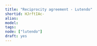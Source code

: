 ```yaml
---
title: "Reciprocity agreement - Lutendo"
shortid: HJrftIAc-
alias:
model: 
tags:
node: ["lutendo"]
draft: yes
---
```

